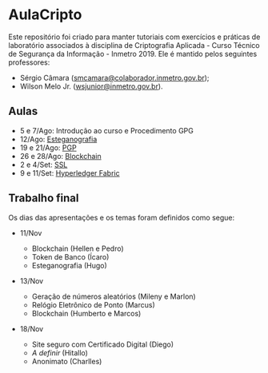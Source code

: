 # AulaCripto
Este repositório foi criado para manter tutoriais com exercícios e práticas de laboratório associados à disciplina de Criptografia Aplicada - Curso Técnico de Segurança da Informação - Inmetro 2019.
Ele é mantido pelos seguintes professores:
* Sérgio Câmara (smcamara@colaborador.inmetro.gov.br);
* Wilson Melo Jr. (wsjunior@inmetro.gov.br).

## Aulas

- 5 e 7/Ago: Introdução ao curso e Procedimento GPG
- 12/Ago: [Esteganografia](https://github.com/wsmelojr/aulacripto/tree/master/esteganografia)
- 19 e 21/Ago: [PGP](https://github.com/wsmelojr/aulacripto/tree/master/pgp)
- 26 e 28/Ago: [Blockchain](https://github.com/wsmelojr/aulacripto/tree/master/blockchain)
- 2 e 4/Set: [SSL](https://github.com/wsmelojr/aulacripto/tree/master/ssl)
- 9 e 11/Set: [Hyperledger Fabric](hyperledger)

## Trabalho final

Os dias das apresentações e os temas foram definidos como segue:

- 11/Nov   
  - Blockchain (Hellen e Pedro)  
  - Token de Banco (Ícaro)
  - Esteganografia (Hugo)

- 13/Nov
  - Geração de números aleatórios (Mileny e Marlon)
  - Relógio Eletrônico de Ponto (Marcus)
  - Blockchain (Humberto e Marcos)

- 18/Nov
  - Site seguro com Certificado Digital (Diego)
  - _A definir_ (Hitallo)
  - Anonimato (Charlles)
